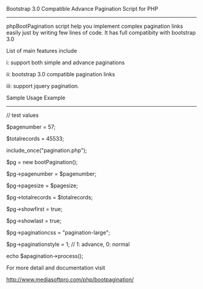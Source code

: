 Bootstrap 3.0 Compatible Advance Pagination Script for PHP
*********************************************************

phpBootPagination script help you implement complex pagination links easily just by writing few lines of code. It has full compatibity with bootstrap 3.0

List of main features include

i: support both simple and advance paginations

ii: bootstrap 3.0 compatible pagination links

iii: support jquery pagination.

Sample Usage Example

***************************************************

// test values

$pagenumber = 57;

$totalrecords = 45533;

include_once("pagination.php"); 

$pg = new bootPagination();

$pg->pagenumber = $pagenumber;

$pg->pagesize = $pagesize;

$pg->totalrecords = $totalrecords;

$pg->showfirst = true;

$pg->showlast = true;

$pg->paginationcss = "pagination-large";

$pg->paginationstyle = 1; // 1: advance, 0: normal

echo $apagination->process();

For more detail and documentation visit

http://www.mediasoftpro.com/php/bootpagination/
